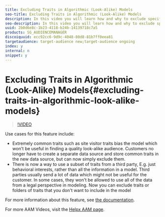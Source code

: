 ```yaml
---
title: Excluding Traits in Algorithmic (Look-Alike) Models
seo-title: Excluding Traits in Algorithmic (Look-Alike) Models
description: In this video you will learn how and why to exclude specific (or groups of) traits from an Algorithmic (Look-Alike) Model. 
seo-description: In this video you will learn how and why to exclude specific (or groups of) traits from an Algorithmic (Look-Alike) Model. 
uuid: 2b0d6e8c-1b23-4118-b24b-14139718c7a5
products: SG_AUDIENCEMANAGER
discoiquuid: ecc92cc6-9d9c-4048-80d8-81b7ff0eea81
targetaudience: target-audience new;target-audience ongoing
index: y
internal: n
snippet: y
---
```


# Excluding Traits in Algorithmic (Look-Alike) Models{#excluding-traits-in-algorithmic-look-alike-models}

>[!VIDEO](https://video.tv.adobe.com/v/25569/?quality=12)

Use cases for this feature include:

* Extremely common traits such as site visitor traits bias the model which won't be useful in finding a quality look-alike audience. Customers no longer have to create a separate data source and store common traits in the new data source, but can now simply exclude them.
* There is now a way to use a subset of traits from a third party, E.g. just behavioral interests, rather than all the information in a model. Third parties usually send a lot of data which might not be useful for the customer. In some cases, they won't be allowed to use all of the data from a legal perspective in modeling. Now you can exclude traits or folders of traits that you don't want to include in the model

For more information about this feature, see [the documentation](https://marketing.adobe.com/resources/help/en_US/aam/trait-exclusion-algo-models.html).

For more AAM Videos, visit the [Helpx AAM page](https://helpx.adobe.com/audience-manager/kt/index/aam-videos.html).
